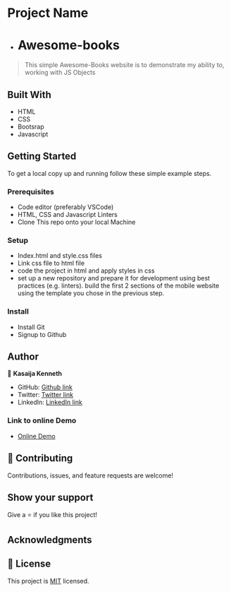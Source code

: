 # Project Name
- # Awesome-books
> This simple Awesome-Books website is to demonstrate my ability to, working with JS Objects

## Built With
- HTML
- CSS
- Bootsrap
- Javascript

## Getting Started
To get a local copy up and running follow these simple example steps.
### Prerequisites
- Code editor (preferably VSCode)
- HTML, CSS and Javascript Linters
- Clone This repo onto your local Machine

### Setup
- Index.html and style.css files
- Link css file to html file
- code the project in html and apply styles in css
- set up a new repository and prepare it for development using best practices (e.g. linters).
  build the first 2 sections of the mobile website using the template you chose in the previous step.

### Install
- Install Git
- Signup to Github

## Author
👤 **Kasaija Kenneth**
- GitHub: [Github link](https://github.com/Kasaija-Kenneth)
- Twitter: [Twitter link](https://twitter.com/@kenn_ug)
- LinkedIn: [LinkedIn link](https://linkedin.com/in/kenneth-k-310722234)

### Link to online Demo

- [Online Demo](https://kasaija-kenneth.github.io/)

## 🤝 Contributing
Contributions, issues, and feature requests are welcome!

## Show your support
Give a ⭐️ if you like this project!

## Acknowledgments

## 📝 License

This project is [MIT](./LICENSE) licensed.

